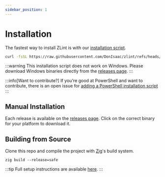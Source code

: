 ```yaml
---
sidebar_position: 1
---
```


# Installation

The fastest way to install ZLint is with our [installation script](https://github.com/donisaac/zlint/blob/main/tasks/install.sh).

```sh
curl -fsSL https://raw.githubusercontent.com/DonIsaac/zlint/refs/heads/main/tasks/install.sh | bash
```

:::warning
This installation script does not work on Windows. Please download Windows
binaries directly from the
[releases page](https://github.com/DonIsaac/zlint/releases/latest).
:::

:::info[Want to contribute?]
If you're good at PowerShell and want to contribute, there is an open issue
for [adding a PowerShell installation script](https://github.com/DonIsaac/zlint/issues/221)
:::

## Manual Installation

Each release is available on the [releases page](https://github.com/DonIsaac/zlint/releases/latest).
Click on the correct binary for your platform to download it.

## Building from Source
Clone this repo and compile the project with [Zig](https://ziglang.org/)'s build
system.

```zig
zig build --release=safe
```

:::tip
Full setup instructions are available [here](./contributing/index.md).
:::
